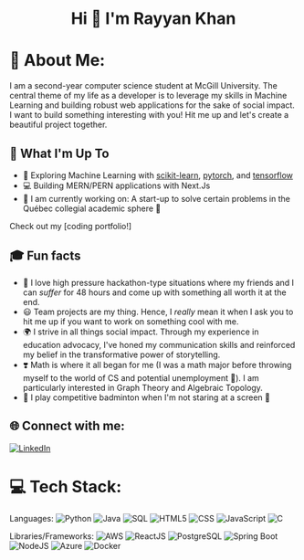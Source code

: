 <h1 align="center">Hi 👋 I'm Rayyan Khan</h1>

# 💫 About Me:
I am a second-year computer science student at McGill University. The central theme of my life as a developer is to leverage my skills in Machine Learning and building robust web applications for the sake of social impact.
I want to build something interesting with you! Hit me up and let's create a beautiful project together. 

## 🚀 What I'm Up To

- 🤖 Exploring Machine Learning with [scikit-learn](https://scikit-learn.org/), [pytorch](https://pytorch.org/), and [tensorflow](https://www.tensorflow.org/)
- 💻 Building MERN/PERN applications with Next.Js
- 🎨 I am currently working on: A start-up to solve certain problems in the Québec collegial academic sphere 🤔

Check out my [coding portfolio!]

## 🎓 Fun facts

- 🥇 I love high pressure hackathon-type situations where my friends and I can *suffer* for 48 hours and come up with something all worth it at the end.
- 😃 Team projects are my thing. Hence, I *really* mean it when I ask you to hit me up if you want to work on something cool with me.
- 🌍 I strive in all things social impact. Through my experience in education advocacy, I've honed my communication skills and reinforced my belief in the transformative power of storytelling.
- ❣️ Math is where it all began for me (I was a math major before throwing myself to the world of CS and potential unemployment 🥶). I am particularly interested in Graph Theory and Algebraic Topology.
- 🏸 I play competitive badminton when I'm not staring at a screen 🤑

## 🌐 Connect with me:
[![LinkedIn](https://img.shields.io/badge/LinkedIn-%230077B5.svg?logo=linkedin&logoColor=white)](https://www.linkedin.com/in/rayyan-khan10/)

# 💻 Tech Stack:
Languages: 
![Python](https://img.shields.io/badge/python-%233776AB.svg?style=for-the-badge&logo=python&logoColor=white) 
![Java](https://img.shields.io/badge/java-%23ED8B00.svg?style=for-the-badge&logo=java&logoColor=white) 
![SQL](https://img.shields.io/badge/sql-%2307405e.svg?style=for-the-badge&logo=postgresql&logoColor=white) 
![HTML5](https://img.shields.io/badge/html5-%23E34F26.svg?style=for-the-badge&logo=html5&logoColor=white) 
![CSS](https://img.shields.io/badge/css-%231572B6.svg?style=for-the-badge&logo=css3&logoColor=white) 
![JavaScript](https://img.shields.io/badge/javascript-%23323330.svg?style=for-the-badge&logo=javascript&logoColor=%23F7DF1E) 
![C](https://img.shields.io/badge/C-00599C?style=for-the-badge&logo=c&logoColor=white) 

Libraries/Frameworks: 
![AWS](https://img.shields.io/badge/AWS-%23232F3E.svg?style=for-the-badge&logo=amazon-aws&logoColor=white) 
![ReactJS](https://img.shields.io/badge/react-%2320232a.svg?style=for-the-badge&logo=react&logoColor=%2361DAFB) 
![PostgreSQL](https://img.shields.io/badge/PostgreSQL-316192?style=for-the-badge&logo=postgresql&logoColor=white) 
![Spring Boot](https://img.shields.io/badge/Spring_Boot-F2F4F9?style=for-the-badge&logo=spring-boot) 
![NodeJS](https://img.shields.io/badge/node.js-6DA55F?style=for-the-badge&logo=node.js&logoColor=white) 
![Azure](https://img.shields.io/badge/Microsoft_Azure-0078D4?style=for-the-badge&logo=microsoft-azure&logoColor=white) 
![Docker](https://img.shields.io/badge/docker-%230db7ed.svg?style=for-the-badge&logo=docker&logoColor=white) 
